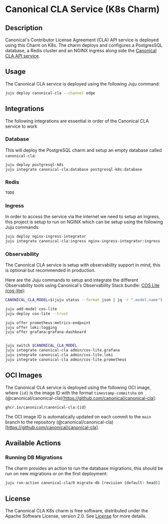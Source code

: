 # Canonical CLA Service (K8s Charm)

## Description

Canonical's Contributor License Agreement (CLA) API service is deployed using this Charm on K8s. The charm deploys and configures a PostgresSQL database, a Redis cluster and an NGINX ingress along side the [Canonical CLA API service](https://github.com/canonical/canonical-cla).

## Usage

The Canonical CLA service is deployed using the following Juju command:

```bash
juju deploy canonical-cla --channel edge
```

## Integrations

The following integrations are essential in order of the Canonical CLA service to work

### Database

This will deploy the PostgreSQL charm and setup an empty database called `canonical-cla`:

```bash
juju deploy postgresql-k8s
juju integrate canonical-cla:database postgresql-k8s:database
```

### Redis

```bash
TODO
```

### Ingress

In order to access the service via the internet we need to setup an ingress, this project is setup to run on NGINX which can be setup using the following Juju commands:

```bash
juju deploy nginx-ingress-integrator
juju integrate canonical-cla:ingress nginx-ingress-integrator:ingress
```

### Observability

The Canonical CLA service is setup with observability support in mind, this is optional but recommended in production.

Here are the Juju commands to setup and integrate the different Observability tools using Canonical's Observability Stack bundle: [COS Lite (cos-lite)](https://charmhub.io/topics/canonical-observability-stack):

```bash
CANONICAL_CLA_MODEL=$(juju status --format json | jq -r ".model.name")

juju add-model cos-lite
juju deploy cos-lite --trust

juju offer prometheus:metrics-endpoint
juju offer loki:logging
juju offer grafana:grafana-dashboard


juju switch $CANONICAL_CLA_MODEL
juju integrate canonical-cla admin/cos-lite.grafana
juju integrate canonical-cla admin/cos-lite.loki
juju integrate canonical-cla admin/cos-lite.prometheus
```

## OCI Images

The Canonical CLA service is deployed using the following OCI image, where `{id}` is the image ID with the format `timestamp-commitsha` on (@canonical/canonical-cla)[https://github.com/canonical/canonical-cla]:

```
ghcr.io/canonical/canonical-cla:{id}
```

The OCI image ID is automatically updated on each commit to the `main` branch to the repository (@canonical/canonical-cla)[https://github.com/canonical/canonical-cla].

## Available Actions

### Running DB Migrations

The charm provides an action to run the database migrations, this should be run on new migrations or on the first deployment:

```bash
juju run-action canonical-cla/0 migrate-db [revision (default: head)]
```

## License

The Canonical CLA K8s charm is free software, distributed under the Apache Software License, version 2.0. See [License](LICENSE) for more details.